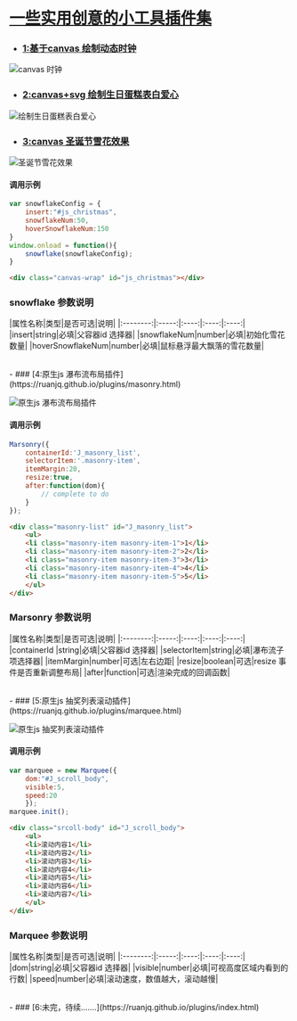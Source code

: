 # [一些实用创意的小工具插件集](https://ruanjq.github.io/plugins/)



- ### [1:基于canvas 绘制动态时钟](https://ruanjq.github.io/plugins/clock.html)

![canvas 时钟](https://raw.githubusercontent.com/ruanjq/plugins/master/images/clock.gif)



- ### [2:canvas+svg 绘制生日蛋糕表白爱心](https://ruanjq.github.io/plugins/birthday.html)

![绘制生日蛋糕表白爱心](https://raw.githubusercontent.com/ruanjq/plugins/master/images/heart.png)




- ### [3:canvas 圣诞节雪花效果](https://ruanjq.github.io/plugins/snowflake.html)

![圣诞节雪花效果](https://raw.githubusercontent.com/ruanjq/plugins/master/images/snowflake.png)

#### 调用示例
```javascript
var snowflakeConfig = {
	insert:"#js_christmas",
	snowflakeNum:50,
	hoverSnowflakeNum:150
}
window.onload = function(){
	snowflake(snowflakeConfig);
}
```

```html
<div class="canvas-wrap" id="js_christmas"></div>
```

### snowflake 参数说明
|属性名称|类型|是否可选|说明|
|:--------:|:-----:|:----:|:----:|:----:|
|insert|string|必填|父容器id 选择器|
|snowflakeNum|number|必填|初始化雪花数量|
|hoverSnowflakeNum|number|必填|鼠标悬浮最大飘落的雪花数量|
                    




<br>
- ### [4:原生js 瀑布流布局插件](https://ruanjq.github.io/plugins/masonry.html)

![原生js 瀑布流布局插件](https://raw.githubusercontent.com/ruanjq/plugins/master/images/masonry.png)

#### 调用示例
```javascript
Marsonry({
	containerId:'J_masonry_list',
	selectorItem:'.masonry-item',
	itemMargin:20,
	resize:true,
	after:function(dom){
		// complete to do
	}
});
```
```html
<div class="masonry-list" id="J_masonry_list">
	<ul>
    <li class="masonry-item masonry-item-1">1</li>
    <li class="masonry-item masonry-item-2">2</li>
    <li class="masonry-item masonry-item-3">3</li>
    <li class="masonry-item masonry-item-4">4</li>
    <li class="masonry-item masonry-item-5">5</li>
	</ul>
</div>
```
                    
### Marsonry 参数说明
|属性名称|类型|是否可选|说明|
|:--------:|:-----:|:----:|:----:|:----:|
|containerId |string|必填|父容器id 选择器|
|selectorItem|string|必填|瀑布流子项选择器|
|itemMargin|number|可选|左右边距|
|resize|boolean|可选|resize 事件是否重新调整布局|
|after|function|可选|渲染完成的回调函数|
                    


<br>
- ### [5:原生js 抽奖列表滚动插件](https://ruanjq.github.io/plugins/marquee.html)

![原生js 抽奖列表滚动插件](https://raw.githubusercontent.com/ruanjq/plugins/master/images/marquee.gif)

#### 调用示例
```javascript
var marquee = new Marquee({
	dom:"#J_scroll_body",
	visible:5,
	speed:20
	});
marquee.init();
```

```html
<div class="srcoll-body" id="J_scroll_body">
	<ul>
    <li>滚动内容1</li>
    <li>滚动内容2</li>
    <li>滚动内容3</li>
    <li>滚动内容4</li>
    <li>滚动内容5</li>
    <li>滚动内容6</li>
    <li>滚动内容7</li>
	</ul>
</div>
```

### Marquee 参数说明
|属性名称|类型|是否可选|说明|
|:--------:|:-----:|:----:|:----:|:----:|
|dom|string|必填|父容器id 选择器|
|visible|number|必填|可视高度区域内看到的行数|
|speed|number|必填|滚动速度，数值越大，滚动越慢|
                    


<br>
- ### [6:未完，待续.......](https://ruanjq.github.io/plugins/index.html)




